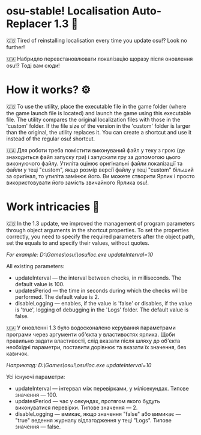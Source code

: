 # osu-stable! Localisation Auto-Replacer 1.3 🧐
🇬🇧 Tired of reinstalling localisation every time you update osu!? Look no further!

🇺🇦 Набридло перевстановлювати локалізацію щоразу після оновлення osu!? Тоді вам сюди!

# How it works? ⚙️
🇬🇧 To use the utility, place the executable file in the game folder (where the game launch file is located) and launch the game using this executable file.
The utility compares the original localization files with those in the 'custom' folder. If the file size of the version in the 'custom' folder is larger than the original, the utility replaces it.
You can create a shortcut and use it instead of the regular osu! shortcut.

🇺🇦 Для роботи треба помістити виконуваний файл у теку з грою (де знаходиться файл запуску гри) і запускати гру за допомогою цього виконуючого файлу.
Утиліта оцінює оригінальні файли локалізації та файли у теці "custom", якщо розмір версії файлу у теці "custom" більший за оригінал, то утиліта замінює його.
Ви можете створити Ярлик і просто використовувати його замість звичайного Ярлика osu!.

# Work intricacies 🔬
🇬🇧 In the 1.3 update, we improved the management of program parameters through object arguments in the shortcut properties.
To set the properties correctly, you need to specify the required parameters after the object path, set the equals to and specify their values, without quotes.

 _For example: D:\Games\osu!\osu!loc.exe updateInterval=10_

 All existing parameters:
 - updateInterval — the interval between checks, in milliseconds. The default value is 100.
 - updatesPeriod — the time in seconds during which the checks will be performed. The default value is 2.
 - disableLogging — enables, if the value is 'false' or disables, if the value is 'true', logging of debugging in the 'Logs' folder. The default value is false.

🇺🇦 У оновленні 1.3 було водосконалено керування параметрами програми через аргументи об'єкта у властивостях ярлика.
Щоби правильно задати властивості, слід вказати після шляху до об'єкта необхідні параметри, поставити дорівнює та вказати їх значення, без кавичок.

 _Наприклад: D:\Games\osu!\osu!loc.exe updateInterval=10_

 Усі існуючі параметри:
 - updateInterval — інтервал між перевірками, у мілісекундах. Типове значення — 100.
 - updatesPeriod — час у секундах, протягом якого будуть виконуватися перевірки. Типове значення — 2.
 - disableLogging — вмикає, якщо значення "false" або вимикає — "true" ведення журналу відлагодження у теці "Logs". Типове значення — false.
